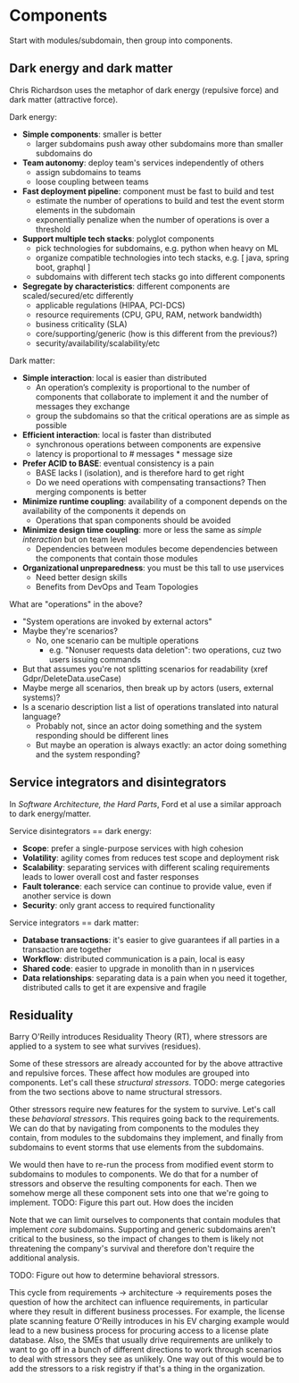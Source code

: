 # Components

Start with modules/subdomain, then group into components.

## Dark energy and dark matter

Chris Richardson uses the metaphor of dark energy (repulsive force) and dark matter (attractive force).

Dark energy:

- **Simple components**: smaller is better
  - larger subdomains push away other subdomains more than smaller subdomains do
- **Team autonomy**: deploy team's services independently of others
  - assign subdomains to teams
  - loose coupling between teams
- **Fast deployment pipeline**: component must be fast to build and test
  - estimate the number of operations to build and test the event storm elements in the subdomain
  - exponentially penalize when the number of operations is over a threshold
- **Support multiple tech stacks**: polyglot components
  - pick technologies for subdomains, e.g. python when heavy on ML
  - organize compatible technologies into tech stacks, e.g. [ java, spring boot, graphql ]
  - subdomains with different tech stacks go into different components
- **Segregate by characteristics**: different components are scaled/secured/etc differently
  - applicable regulations (HIPAA, PCI-DCS)
  - resource requirements (CPU, GPU, RAM, network bandwidth)
  - business criticality (SLA)
  - core/supporting/generic (how is this different from the previous?)
  - security/availability/scalability/etc

Dark matter:

- **Simple interaction**: local is easier than distributed
  - An operation’s complexity is proportional to the number of components that collaborate to implement it and the
    number of messages they exchange
  - group the subdomains so that the critical operations are as simple as possible
- **Efficient interaction**: local is faster than distributed
  - synchronous operations between components are expensive
  - latency is proportional to # messages * message size
- **Prefer ACID to BASE**: eventual consistency is a pain
  - BASE lacks I (isolation), and is therefore hard to get right
  - Do we need operations with compensating transactions? Then merging components is better
- **Minimize runtime coupling**: availability of a component depends on the availability of the components it depends on
  - Operations that span components should be avoided 
- **Minimize design time coupling**: more or less the same as _simple interaction_ but on team level
  - Dependencies between modules become dependencies between the components that contain those modules
- **Organizational unpreparedness**: you must be this tall to use µservices
  - Need better design skills
  - Benefits from DevOps and Team Topologies

What are "operations" in the above?

- "System operations are invoked by external actors"
- Maybe they're scenarios?
  - No, one scenario can be multiple operations
    - e.g. "Nonuser requests data deletion": two operations, cuz two users issuing commands
- But that assumes you're not splitting scenarios for readability (xref Gdpr/DeleteData.useCase)
- Maybe merge all scenarios, then break up by actors (users, external systems)? 
- Is a scenario description list a list of operations translated into natural language?
  - Probably not, since an actor doing something and the system responding should be different lines
  - But maybe an operation is always exactly: an actor doing something and the system responding?


## Service integrators and disintegrators

In _Software Architecture, the Hard Parts_, Ford et al use a similar approach to dark energy/matter.

Service disintegrators == dark energy:

- **Scope**: prefer a single-purpose services with high cohesion
- **Volatility**: agility comes from reduces test scope and deployment risk
- **Scalability**: separating services with different scaling requirements leads to lower overall cost and faster
  responses
- **Fault tolerance**: each service can continue to provide value, even if another service is down
- **Security**: only grant access to required functionality

Service integrators == dark matter:

- **Database transactions**: it's easier to give guarantees if all parties in a transaction are together
- **Workflow**: distributed communication is a pain, local is easy
- **Shared code**: easier to upgrade in monolith than in n µservices
- **Data relationships**: separating data is a pain when you need it together, distributed calls to get it are
  expensive and fragile 


## Residuality

Barry O'Reilly introduces Residuality Theory (RT), where stressors are applied to a system to see what survives
(residues).

Some of these stressors are already accounted for by the above attractive and repulsive forces.
These affect how modules are grouped into components.
Let's call these _structural stressors_.
TODO: merge categories from the two sections above to name structural stressors.

Other stressors require new features for the system to survive.
Let's call these _behavioral stressors_.
This requires going back to the requirements.
We can do that by navigating from components to the modules they contain, from modules to the subdomains they implement,
and finally from subdomains to event storms that use elements from the subdomains.

We would then have to re-run the process from modified event storm to subdomains to modules to components.
We do that for a number of stressors and observe the resulting components for each.
Then we somehow merge all these component sets into one that we're going to implement.
TODO: Figure this part out. How does the inciden 

Note that we can limit ourselves to components that contain modules that implement _core_ subdomains.
Supporting and generic subdomains aren't critical to the business, so the impact of changes to them is likely not
threatening the company's survival and therefore don't require the additional analysis.

TODO: Figure out how to determine behavioral stressors.

This cycle from requirements -> architecture -> requirements poses the question of how the architect can influence
requirements, in particular where they result in different business processes.
For example, the license plate scanning feature O'Reilly introduces in his EV charging example would lead to a new
business process for procuring access to a license plate database.
Also, the SMEs that usually drive requirements are unlikely to want to go off in a bunch of different directions to
work through scenarios to deal with stressors they see as unlikely.
One way out of this would be to add the stressors to a risk registry if that's a thing in the organization.
